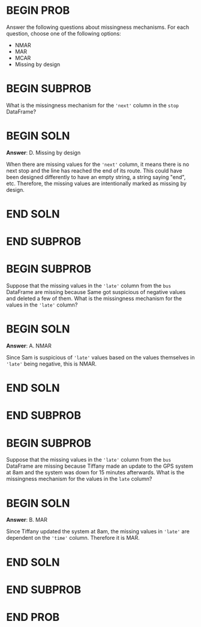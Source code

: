# BEGIN PROB
Answer the following questions about missingness mechanisms. For each question, choose one of the following options:

- NMAR
- MAR
- MCAR
- Missing by design
# BEGIN SUBPROB
What is the missingness mechanism for the `'next'` column in the `stop` DataFrame?
# BEGIN SOLN
**Answer**: D. Missing by design

When there are missing values for the `'next'` column, it means there is no next stop and the line has reached the end of its route. This could have been designed differently to have an empty string, a string saying "end", etc. Therefore, the missing values are intentionally marked as missing by design.
# END SOLN
# END SUBPROB

# BEGIN SUBPROB
Suppose that the missing values in the `'late'` column from the `bus` DataFrame are missing because Same got suspicious of negative values and deleted a few of them. What is the missingness mechanism for the values in the `'late'` column?
# BEGIN SOLN
**Answer**: A. NMAR

Since Sam is suspicious of `'late'` values based on the values themselves in `'late'` being negative, this is NMAR.
# END SOLN
# END SUBPROB

# BEGIN SUBPROB
Suppose that the missing values in the `'late'` column from the `bus` DataFrame are missing because Tiffany made an update to the GPS system at $8$am and the system was down for $15$ minutes afterwards. What is the missingness mechanism for the values in the `late` column?
# BEGIN SOLN
**Answer**: B. MAR

Since Tiffany updated the system at $8$am, the missing values in `'late'` are dependent on the `'time'` column. Therefore it is MAR.
# END SOLN
# END SUBPROB

# END PROB